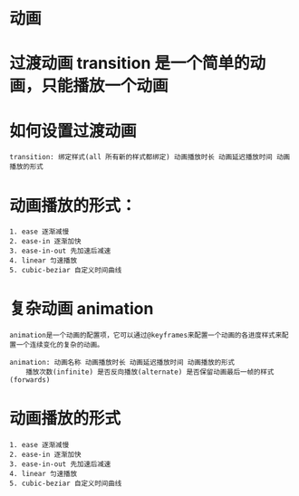 # 动画

# 过渡动画 transition 是一个简单的动画，只能播放一个动画

# 如何设置过渡动画

    transition: 绑定样式(all 所有新的样式都绑定) 动画播放时长 动画延迟播放时间 动画播放的形式

#    动画播放的形式：

    1. ease 逐渐减慢
    2. ease-in 逐渐加快
    3. ease-in-out 先加速后减速
    4. linear 匀速播放
    5. cubic-beziar 自定义时间曲线

# 复杂动画 animation

    animation是一个动画的配置项，它可以通过@keyframes来配置一个动画的各进度样式来配置一个连续变化的复杂的动画。

    animation: 动画名称 动画播放时长 动画延迟播放时间 动画播放的形式 
        播放次数(infinite) 是否反向播放(alternate) 是否保留动画最后一帧的样式(forwards)

#  动画播放的形式

    1. ease 逐渐减慢
    2. ease-in 逐渐加快
    3. ease-in-out 先加速后减速
    4. linear 匀速播放
    5. cubic-beziar 自定义时间曲线